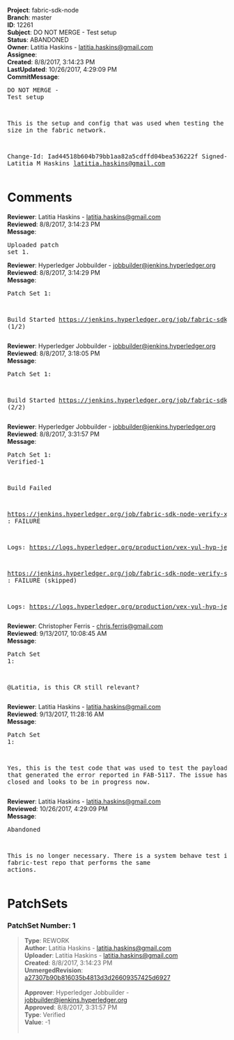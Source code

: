 <strong>Project</strong>: fabric-sdk-node<br><strong>Branch</strong>: master<br><strong>ID</strong>: 12261<br><strong>Subject</strong>: DO NOT MERGE - Test setup<br><strong>Status</strong>: ABANDONED<br><strong>Owner</strong>: Latitia Haskins - latitia.haskins@gmail.com<br><strong>Assignee</strong>:<br><strong>Created</strong>: 8/8/2017, 3:14:23 PM<br><strong>LastUpdated</strong>: 10/26/2017, 4:29:09 PM<br><strong>CommitMessage</strong>:<br><pre>DO NOT MERGE - Test setup

This is the setup and config that was used when testing
the payload size in the fabric network.

Change-Id: Iad44518b604b79bb1aa82a5cdffd04bea536222f
Signed-off-by: Latitia M Haskins <latitia.haskins@gmail.com>
</pre><h1>Comments</h1><strong>Reviewer</strong>: Latitia Haskins - latitia.haskins@gmail.com<br><strong>Reviewed</strong>: 8/8/2017, 3:14:23 PM<br><strong>Message</strong>: <pre>Uploaded patch set 1.</pre><strong>Reviewer</strong>: Hyperledger Jobbuilder - jobbuilder@jenkins.hyperledger.org<br><strong>Reviewed</strong>: 8/8/2017, 3:14:29 PM<br><strong>Message</strong>: <pre>Patch Set 1:

Build Started https://jenkins.hyperledger.org/job/fabric-sdk-node-verify-s390x/790/ (1/2)</pre><strong>Reviewer</strong>: Hyperledger Jobbuilder - jobbuilder@jenkins.hyperledger.org<br><strong>Reviewed</strong>: 8/8/2017, 3:18:05 PM<br><strong>Message</strong>: <pre>Patch Set 1:

Build Started https://jenkins.hyperledger.org/job/fabric-sdk-node-verify-x86_64/1322/ (2/2)</pre><strong>Reviewer</strong>: Hyperledger Jobbuilder - jobbuilder@jenkins.hyperledger.org<br><strong>Reviewed</strong>: 8/8/2017, 3:31:57 PM<br><strong>Message</strong>: <pre>Patch Set 1: Verified-1

Build Failed 

https://jenkins.hyperledger.org/job/fabric-sdk-node-verify-x86_64/1322/ : FAILURE

Logs: https://logs.hyperledger.org/production/vex-yul-hyp-jenkins-1/fabric-sdk-node-verify-x86_64/1322

https://jenkins.hyperledger.org/job/fabric-sdk-node-verify-s390x/790/ : FAILURE (skipped)

Logs: https://logs.hyperledger.org/production/vex-yul-hyp-jenkins-1/fabric-sdk-node-verify-s390x/790</pre><strong>Reviewer</strong>: Christopher Ferris - chris.ferris@gmail.com<br><strong>Reviewed</strong>: 9/13/2017, 10:08:45 AM<br><strong>Message</strong>: <pre>Patch Set 1:

@Latitia, is this CR still relevant?</pre><strong>Reviewer</strong>: Latitia Haskins - latitia.haskins@gmail.com<br><strong>Reviewed</strong>: 9/13/2017, 11:28:16 AM<br><strong>Message</strong>: <pre>Patch Set 1:

Yes, this is the test code that was used to test the payload size that generated the error reported in FAB-5117. The issue hasn't been closed and looks to be in progress now.</pre><strong>Reviewer</strong>: Latitia Haskins - latitia.haskins@gmail.com<br><strong>Reviewed</strong>: 10/26/2017, 4:29:09 PM<br><strong>Message</strong>: <pre>Abandoned

This is no longer necessary. There is a system behave test in the fabric-test repo that performs the same actions.</pre><h1>PatchSets</h1><h3>PatchSet Number: 1</h3><blockquote><strong>Type</strong>: REWORK<br><strong>Author</strong>: Latitia Haskins - latitia.haskins@gmail.com<br><strong>Uploader</strong>: Latitia Haskins - latitia.haskins@gmail.com<br><strong>Created</strong>: 8/8/2017, 3:14:23 PM<br><strong>UnmergedRevision</strong>: [a27307b90b816035b4813d3d26609357425d6927](https://github.com/hyperledger-gerrit-archive/fabric-sdk-node/commit/a27307b90b816035b4813d3d26609357425d6927)<br><br><strong>Approver</strong>: Hyperledger Jobbuilder - jobbuilder@jenkins.hyperledger.org<br><strong>Approved</strong>: 8/8/2017, 3:31:57 PM<br><strong>Type</strong>: Verified<br><strong>Value</strong>: -1<br><br></blockquote>